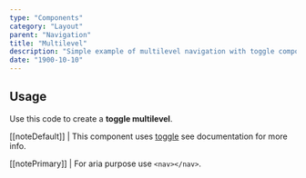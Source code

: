 ```yaml
---
type: "Components"
category: "Layout"
parent: "Navigation"
title: "Multilevel"
description: "Simple example of multilevel navigation with toggle component."
date: "1900-10-10"
---
```


## Usage

Use this code to create a **toggle multilevel**.

[[noteDefault]]
| This component uses [toggle](/components/toggle) see documentation for more info.

[[notePrimary]]
| For aria purpose use `<nav></nav>`.

<demo>
  <demoinline src="demos/components/navigation/multilevel">
  </demoinline>
</demo>
